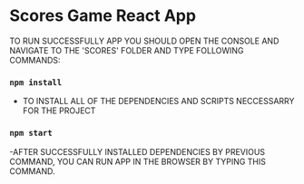 # Scores Game React App

TO RUN SUCCESSFULLY APP YOU SHOULD OPEN THE  CONSOLE AND NAVIGATE TO THE 'SCORES' FOLDER AND TYPE FOLLOWING COMMANDS:
### `npm install`
- TO INSTALL ALL OF THE DEPENDENCIES AND SCRIPTS NECCESSARRY FOR THE PROJECT
### `npm start`
-AFTER SUCCESSFULLY INSTALLED DEPENDENCIES BY PREVIOUS COMMAND, YOU CAN RUN APP IN THE BROWSER BY TYPING THIS COMMAND.
 
